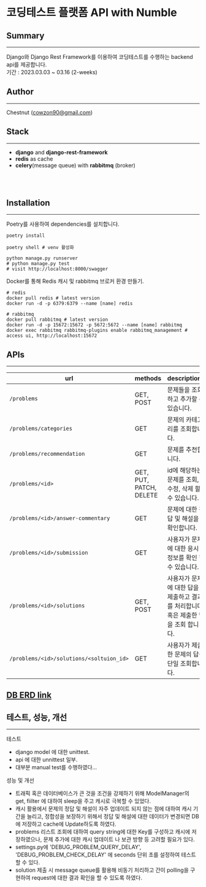 # 코딩테스트 플랫폼 API with Numble

## Summary
---
Django와 Django Rest Framework를 이용하여 코딩테스트를 수행하는 backend api를 제공합니다.</br>
기간 : 2023.03.03 ~ 03.16 (2-weeks)</br>


## Author
---
Chestnut (cowzon90@gmail.com)


## Stack
---
- __django__ and __django-rest-framework__
- __redis__ as cache
- __celery__(message queue) with __rabbitmq__ (broker)
</br>
</br>

## Installation
---
Poetry를 사용하여 dependencies를 설치합니다.
```
poetry install

poetry shell # venv 활성화

python manage.py runserver 
# python manage.py test
# visit http://localhost:8000/swagger

```
Docker를 통해 Redis 캐시 및 rabbitmq 브로커 환경 만들기.
```
# redis
docker pull redis # latest version 
docker run -d -p 6379:6379 --name [name] redis

# rabbitmq
docker pull rabbitmq # latest version
docker run -d -p 15672:15672 -p 5672:5672 --name [name] rabbitmq
docker exec rabbitmq rabbitmq-plugins enable rabbitmq_management # access ui, http://localhost:15672

```


## APIs
---
| url | methods | descriptions |
|---|:---|:---|
| `/problems`| GET, POST | 문제들을 조회하고 추가할 수 있습니다.  |
| `/problems/categories`| GET | 문제의 카테고리를 조회합니다. |
| `/problems/recommendation`| GET | 문제를 추천합니다. |
| `/problems/<id>`| GET, PUT, PATCH, DELETE | id에 해당하는 문제를 조회, 수정, 삭제 할 수 있습니다. |
| `/problems/<id>/answer-commentary`| GET | 문제에 대한 정답 및 해설을 확인합니다.|
| `/problems/<id>/submission`| GET | 사용자가 문제에 대한 응시 정보를 확인 할 수 있습니다. |
| `/problems/<id>/solutions`| GET, POST | 사용자가 문제에 대한 답을 제출하고 결과를 처리합니다. 혹은 제출한 답을 조회 합니다. |
| `/problems/<id>/solutions/<soltuion_id>`| GET | 사용자가 제출한 문제의 답을 단일 조회합니다. |

## [DB ERD link](https://dbdiagram.io/d/6406db43296d97641d85f4fd)

## 테스트, 성능, 개선
---
테스트
- django model 에 대한 unittest.
- api 에 대한 unnittest 일부.
- 대부분 manual test를 수행하였다...

성능 및 개선
- 트래픽 혹은 데이터베이스가 큰 것을 조건을 강제하기 위해 ModelManager의 get, fiilter 에 대하여 sleep을 주고 캐시로 극복할 수 있었다.
- 캐시 활용에서 문제의 정답 및 해설이 자주 업데이트 되지 않는 점에 대하여 캐시 기간을 늘리고, 정합성을 보장하기 위해서 정답 및 해설에 대한 데이터가 변경되면 DB에 저장하고 cache에 Update하도록 하였다.
- problems 리스트 조회에 대하여 query string에 대한 Key를 구성하고 캐시에 저장하였으나, 문제 추가에 대한 캐시 업데이트 나 보관 방향 등 고려할 필요가 있다.
- settings.py에 'DEBUG_PROBLEM_QUERY_DELAY', 'DEBUG_PROBLEM_CHECK_DELAY' 에 seconds 단위 초를 설정하여 테스트 할 수 있다.
- solution 제출 시 message queue를 활용해 비동기 처리하고 간이 polling을 구현하여 request에 대한 결과 확인을 할 수 있도록 하였다.
